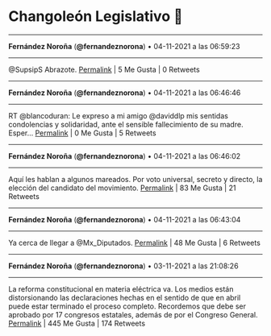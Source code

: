# Changoleón Legislativo 🙈
*****
**Fernández Noroña** (**@fernandeznorona**) • 04-11-2021 a las 06:59:23
*****
@SupsipS Abrazote.
[Permalink](https://twitter.com/fernandeznorona/status/1456274883986411525) | 5 Me Gusta | 0 Retweets
*****
**Fernández Noroña** (**@fernandeznorona**) • 04-11-2021 a las 06:46:46
*****
RT @blancoduran: Le expreso a mi amigo @daviddlp mis sentidas condolencias y solidaridad, ante el sensible fallecimiento de su madre. Esper…
[Permalink](https://twitter.com/fernandeznorona/status/1456271709640609795) | 0 Me Gusta | 5 Retweets
*****
**Fernández Noroña** (**@fernandeznorona**) • 04-11-2021 a las 06:46:02
*****
Aquí les hablan a algunos mareados. Por voto universal, secreto y directo, la elección del candidato del movimiento.
[Permalink](https://twitter.com/fernandeznorona/status/1456271525661736965) | 83 Me Gusta | 21 Retweets
*****
**Fernández Noroña** (**@fernandeznorona**) • 04-11-2021 a las 06:43:04
*****
Ya cerca de llegar a @Mx_Diputados.
[Permalink](https://twitter.com/fernandeznorona/status/1456270779654434828) | 48 Me Gusta | 6 Retweets
*****
**Fernández Noroña** (**@fernandeznorona**) • 03-11-2021 a las 21:08:26
*****
La reforma constitucional en materia eléctrica va. Los medios están distorsionando las declaraciones hechas en el sentido de que en abril puede estar terminado el proceso completo. Recordemos que debe ser aprobado por 17 congresos estatales, además de por el Congreso General.
[Permalink](https://twitter.com/fernandeznorona/status/1456126168474791939) | 445 Me Gusta | 174 Retweets